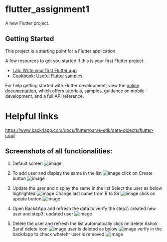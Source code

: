 # flutter_assignment1

A new Flutter project.

## Getting Started

This project is a starting point for a Flutter application.

A few resources to get you started if this is your first Flutter project:

- [Lab: Write your first Flutter app](https://docs.flutter.dev/get-started/codelab)
- [Cookbook: Useful Flutter samples](https://docs.flutter.dev/cookbook)

For help getting started with Flutter development, view the
[online documentation](https://docs.flutter.dev/), which offers tutorials,
samples, guidance on mobile development, and a full API reference.

# Helpful links
https://www.back4app.com/docs/flutter/parse-sdk/data-objects/flutter-crud

## Screenshots of all functionalities:
1. Default screen
![image](https://github.com/amityambarwar/FlutterAssignment1/assets/149882363/249c3762-1e6d-42a7-a3c3-fc07a23bc567)

2. To add user and display the same in the list
![image](https://github.com/amityambarwar/FlutterAssignment1/assets/149882363/9cbe532d-3fe9-41e5-826e-ca30e1794d71)
   click on Create button
   ![image](https://github.com/amityambarwar/FlutterAssignment1/assets/149882363/48fa7a75-6e15-4c63-a01f-24bbe6ba8796)
   
3. Update the user and display the same in the list
   Select the user as below highlighted
   ![image](https://github.com/amityambarwar/FlutterAssignment1/assets/149882363/2501f52b-625e-474f-81b3-8122593b6fb4)
   Change last name from R to Sir
   ![image](https://github.com/amityambarwar/FlutterAssignment1/assets/149882363/f8bdde76-4d06-4b64-a6ef-999f127b08b8)
   click on update button
   ![image](https://github.com/amityambarwar/FlutterAssignment1/assets/149882363/b5ce8d9d-4f40-400f-80d4-4c9306bbb4c7)
4. Open Back4App and refresh the data to verify the step2: created new user and step3: updated user
   ![image](https://github.com/amityambarwar/FlutterAssignment1/assets/149882363/fff1cc65-4d15-45b2-83a3-3e425f0ceb8e)
5. Delete the user and refresh the list automatically
   click on delete Ashok Saraf delete icon
   ![image](https://github.com/amityambarwar/FlutterAssignment1/assets/149882363/17415955-d3a4-4a32-adf5-37bab18c69f2)
user is deleted as below
![image](https://github.com/amityambarwar/FlutterAssignment1/assets/149882363/4957f0d0-6b81-456a-bd3a-940ed763af9c)
verify in the back4app to check whetehr user is removed
![image](https://github.com/amityambarwar/FlutterAssignment1/assets/149882363/ded03580-fabd-45af-bbeb-edb33280a06e)



   
